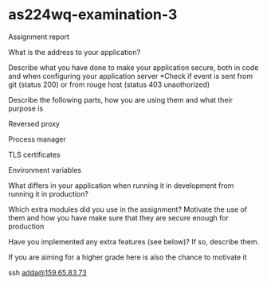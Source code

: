 # as224wq-examination-3

Assignment report

What is the address to your application?

Describe what you have done to make your application secure, both in code and when configuring your application server
*Check if event is sent from git (status 200) or from rouge host (status 403 unaothorized)

Describe the following parts, how you are using them and what their purpose is

Reversed proxy

Process manager

TLS certificates

Environment variables

What differs in your application when running it in development from running it in production?

Which extra modules did you use in the assignment? Motivate the use of them and how you have make sure that they are secure enough for production

Have you implemented any extra features (see below)? If so, describe them.

If you are aiming for a higher grade here is also the chance to motivate it

ssh adda@159.65.83.73